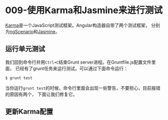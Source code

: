 # 009-使用Karma和Jasmine来进行测试

[Karma](http://karma-runner.github.io/)是一个JavaScript测试框架。Angular构造器自带了两个测试框架，
分别为[ngScenario](https://code.angularjs.org/1.2.16/docs/guide/e2e-testing)和[Jasmine](http://jasmine.github.io/)。


## 运行单元测试

我们回到命令行并用`Ctrl+C`结束Grunt server进程。在Gruntfile.js配置文件里面，
已经有了grunt任务来运行测试。可以通过下面命令运行：

```
$ grunt test
```

当你运行`grunt test`的时候，命令行里面会出现一些警告，不要担心，目前报错的原因有两个，
下面让我们修复它。

## 更新Karma配置